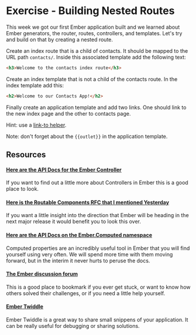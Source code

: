 # Exercise - Building Nested Routes

This week we got our first Ember application built and we learned about Ember generators, the router, routes, controllers, and templates. Let's try and build on that by creating a nested route.

Create an index route that is a child of contacts. It should be mapped to the URL path `contacts/`. Inside this associated template add the following text:

```html
<h3>Welcome to the contacts index route</h3>
```

Create an index template that is not a child of the contacts route. In the index template add this:

```html
<h2>Welcome to our Contacts App!</h2>
```

Finally create an application template and add two links. One should link to the new index page and the other to contacts page.

Hint: use a [link-to helper](https://guides.emberjs.com/v2.6.0/templates/links/).

Note: don't forget about the `{{outlet}}` in the application template.

## Resources

#### [Here are the API Docs for the Ember Controller](http://emberjs.com/api/classes/Ember.Controller.html)

If you want to find out a little more about Controllers in Ember this is a good place to look.

#### [Here is the Routable Components RFC that I mentioned Yesterday](https://github.com/ef4/rfcs/blob/routeable-components/active/0000-routeable-components.md)

If you want a little insight into the direction that Ember will be heading in the next major release it would benefit you to look this over.

#### [Here are the API Docs on the Ember.Computed namespace](http://emberjs.com/api/classes/Ember.computed.html)

Computed properties are an incredibly useful tool in Ember that you will find yourself using very often. We will spend more time with them moving forward, but in the interim it never hurts to peruse the docs.

#### [The Ember discussion forum](http://discuss.emberjs.com/)

This is a good place to bookmark if you ever get stuck, or want to know how others solved their challenges, or if you need a little help yourself.

#### [Ember Twiddle](https://ember-twiddle.com/)

Ember Twiddle is a great way to share small snippens of your application. It can be really useful for debugging or sharing solutions.
